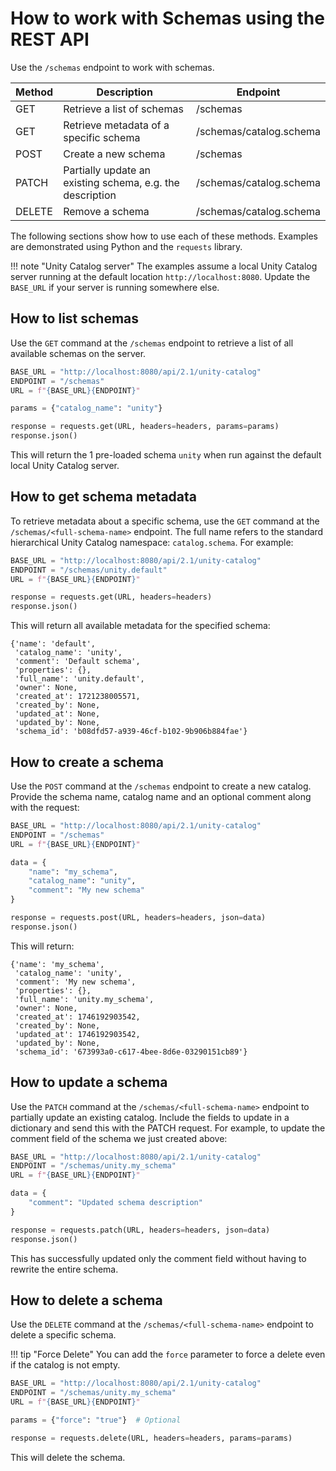 # How to work with Schemas using the REST API

Use the `/schemas` endpoint to work with schemas.

| Method | Description                                               | Endpoint                |
| ------ | --------------------------------------------------------- | ----------------------- |
| GET    | Retrieve a list of schemas                                | /schemas                |
| GET    | Retrieve metadata of a specific schema                    | /schemas/catalog.schema |
| POST   | Create a new schema                                       | /schemas                |
| PATCH  | Partially update an existing schema, e.g. the description | /schemas/catalog.schema |
| DELETE | Remove a schema                                           | /schemas/catalog.schema |

The following sections show how to use each of these methods. Examples are demonstrated using Python and the `requests` library.

<!-- prettier-ignore -->
!!! note "Unity Catalog server"
    The examples assume a local Unity Catalog server running at the default location `http://localhost:8080`. Update the `BASE_URL` if your server is running somewhere else.

## How to list schemas

Use the `GET` command at the `/schemas` endpoint to retrieve a list of all available schemas on the server.

```python
BASE_URL = "http://localhost:8080/api/2.1/unity-catalog"
ENDPOINT = "/schemas"
URL = f"{BASE_URL}{ENDPOINT}"

params = {"catalog_name": "unity"}

response = requests.get(URL, headers=headers, params=params)
response.json()
```

This will return the 1 pre-loaded schema `unity` when run against the default local Unity Catalog server.

## How to get schema metadata

To retrieve metadata about a specific schema, use the `GET` command at the `/schemas/<full-schema-name>` endpoint. The full name refers to the standard hierarchical Unity Catalog namespace: `catalog.schema`. For example:

```python
BASE_URL = "http://localhost:8080/api/2.1/unity-catalog"
ENDPOINT = "/schemas/unity.default"
URL = f"{BASE_URL}{ENDPOINT}"

response = requests.get(URL, headers=headers)
response.json()
```

This will return all available metadata for the specified schema:

```
{'name': 'default',
 'catalog_name': 'unity',
 'comment': 'Default schema',
 'properties': {},
 'full_name': 'unity.default',
 'owner': None,
 'created_at': 1721238005571,
 'created_by': None,
 'updated_at': None,
 'updated_by': None,
 'schema_id': 'b08dfd57-a939-46cf-b102-9b906b884fae'}
```

## How to create a schema

Use the `POST` command at the `/schemas` endpoint to create a new catalog. Provide the schema name, catalog name and an optional comment along with the request:

```python
BASE_URL = "http://localhost:8080/api/2.1/unity-catalog"
ENDPOINT = "/schemas"
URL = f"{BASE_URL}{ENDPOINT}"

data = {
    "name": "my_schema",
    "catalog_name": "unity",
    "comment": "My new schema"
}

response = requests.post(URL, headers=headers, json=data)
response.json()
```

This will return:

```
{'name': 'my_schema',
 'catalog_name': 'unity',
 'comment': 'My new schema',
 'properties': {},
 'full_name': 'unity.my_schema',
 'owner': None,
 'created_at': 1746192903542,
 'created_by': None,
 'updated_at': 1746192903542,
 'updated_by': None,
 'schema_id': '673993a0-c617-4bee-8d6e-03290151cb89'}
```

## How to update a schema

Use the `PATCH` command at the `/schemas/<full-schema-name>` endpoint to partially update an existing catalog. Include the fields to update in a dictionary and send this with the PATCH request. For example, to update the comment field of the schema we just created above:

```python
BASE_URL = "http://localhost:8080/api/2.1/unity-catalog"
ENDPOINT = "/schemas/unity.my_schema"
URL = f"{BASE_URL}{ENDPOINT}"

data = {
    "comment": "Updated schema description"
}

response = requests.patch(URL, headers=headers, json=data)
response.json()
```

This has successfully updated only the comment field without having to rewrite the entire schema.

## How to delete a schema

Use the `DELETE` command at the `/schemas/<full-schema-name>` endpoint to delete a specific schema.

<!-- prettier-ignore -->
!!! tip "Force Delete"
    You can add the `force` parameter to force a delete even if the catalog is not empty.

```python
BASE_URL = "http://localhost:8080/api/2.1/unity-catalog"
ENDPOINT = "/schemas/unity.my_schema"
URL = f"{BASE_URL}{ENDPOINT}"

params = {"force": "true"}  # Optional

response = requests.delete(URL, headers=headers, params=params)
```

This will delete the schema.
